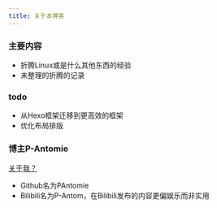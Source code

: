 ```yaml
---
title: 关于本博客
---
```

### 主要内容

- 折腾Linux或是什么其他东西的经验
- 未整理的折腾的记录

### todo

- 从Hexo框架迁移到更高效的框架
- 优化布局排版

### 博主P-Antomie

[关于我？](antomie.pages.dev/me)
- Github名为PAntomie
- Bilibili名为P-Antom，在Bilibili发布的内容更偏娱乐而非实用
